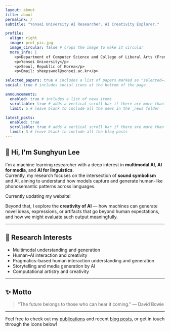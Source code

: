 ```yaml
---
layout: about
title: about
permalink: /
subtitle: "Yonsei University AI Researcher. AI Creativity Explorer."

profile:
  align: right
  image: prof_pic.jpg
  image_circular: false # crops the image to make it circular
  more_info: |
    <p>Department of Computer Science and College of Liberal Arts (French Language and Literature)</p>
    <p>Yonsei University</p>
    <p>Seoul, Republic of Korea</p>
    <p>Email: sheepswool@yonsei.ac.kr</p>

selected_papers: true # includes a list of papers marked as "selected={true}"
social: true # includes social icons at the bottom of the page

announcements:
  enabled: true # includes a list of news items
  scrollable: true # adds a vertical scroll bar if there are more than 3 news items
  limit: 5 # leave blank to include all the news in the _news folder

latest_posts:
  enabled: true
  scrollable: true # adds a vertical scroll bar if there are more than 3 new posts items
  limit: 3 # leave blank to include all the blog posts
---
```


## 👋 Hi, I'm Sunghyun Lee

I'm a machine learning researcher with a deep interest in **multimodal AI**, **AI for media**, and **AI for linguistics**.  
Currently, my research focuses on the intersection of **sound symbolism** and AI, aiming to understand how models capture and generate human-like phonosemantic patterns across languages.

Currently updating my website!

Beyond that, I explore the **creativity of AI** — how machines can generate novel ideas, expressions, or artifacts that go beyond human expectations, and how we might evaluate such output meaningfully.

---

## 🧠 Research Interests

- Multimodal understanding and generation
- Human–AI interaction and creativity
- Pragmatics-based human interaction understanding and generation
- Storytelling and media generation by AI
- Computational artistry and creativity

---

## ✨ Motto

> "The future belongs to those who can hear it coming."
> — David Bowie

---

Feel free to check out my [publications](/publications/) and recent [blog posts](/blog/), or get in touch through the icons below!
